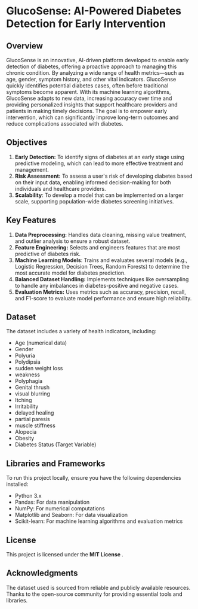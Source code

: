 # GlucoSense: AI-Powered Diabetes Detection for Early Intervention

<h2> Overview </h2>

GlucoSense is an innovative, AI-driven platform developed to enable early detection of diabetes, offering a proactive approach to managing this chronic condition. By analyzing a wide range of health metrics—such as age, gender, symptom history, and other vital indicators. GlucoSense quickly identifies potential diabetes cases, often before traditional symptoms become apparent. With its machine learning algorithms, GlucoSense adapts to new data, increasing accuracy over time and providing personalized insights that support healthcare providers and patients in making timely decisions. The goal is to empower early intervention, which can significantly improve long-term outcomes and reduce complications associated with diabetes.

<h2> Objectives </h2>

1. **Early Detection:** To identify signs of diabetes at an early stage using predictive modeling, which can lead to more effective treatment and management.
2. **Risk Assessment:** To assess a user's risk of developing diabetes based on their input data, enabling informed decision-making for both individuals and healthcare providers.
3. **Scalability**: To develop a model that can be implemented on a larger scale, supporting population-wide diabetes screening initiatives.


<h2> Key Features </h2>

1. **Data Preprocessing:** Handles data cleaning, missing value treatment, and outlier analysis to ensure a robust dataset.
2. **Feature Engineering:** Selects and engineers features that are most predictive of diabetes risk.
3. **Machine Learning Models**: Trains and evaluates several models (e.g., Logistic Regression, Decision Trees, Random Forests) to determine the most accurate model for diabetes prediction.
4. **Balanced Dataset Handling:** Implements techniques like oversampling to handle any imbalances in diabetes-positive and negative cases.
5. **Evaluation Metrics:** Uses metrics such as accuracy, precision, recall, and F1-score to evaluate model performance and ensure high reliability.

<h2> Dataset </h2>

The dataset includes a variety of health indicators, including:

- Age (numerical data)
- Gender
- Polyuria
- Polydipsia
- sudden weight loss
- weakness
- Polyphagia
- Genital thrush
- visual blurring
- Itching
- Irritability
- delayed healing
- partial paresis
- muscle stiffness
- Alopecia
- Obesity
- Diabetes Status (Target Variable)

<h2> Libraries and Frameworks </h2>

To run this project locally, ensure you have the following dependencies installed:

- Python 3.x
- Pandas: For data manipulation
- NumPy: For numerical computations
- Matplotlib and Seaborn: For data visualization
- Scikit-learn: For machine learning algorithms and evaluation metrics

<h2> License </h2>
This project is licensed under the <b> MIT License </b>. 

<h2> Acknowledgments </h2>
The dataset used is sourced from reliable and publicly available resources. <br>
Thanks to the open-source community for providing essential tools and libraries.
